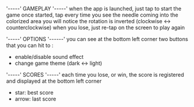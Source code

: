 '-----' GAMEPLAY '-----'
when the app is launched, just tap to start the game
once started, tap every time you see the needle coming into the colorized area
you will notice the rotation is inverted (clockwise <-> counterclockwise)
when you lose, just re-tap on the screen to play again

'-----' OPTIONS '------'
you can see at the bottom left corner two buttons that you can hit to :
  - enable/disable sound effect
  - change game theme (dark <-> light)
  
'-----' SCORES '-----'
each time you lose, or win, the score is registered and displayed at the bottom left corner
  - star: best score
  - arrow: last score
